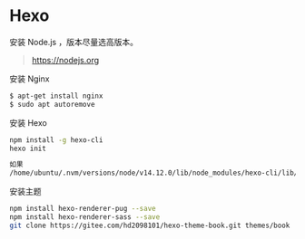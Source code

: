 # Hexo

安装 Node.js ，版本尽量选高版本。

> https://nodejs.org

安装 Nginx

```bash
$ apt-get install nginx
$ sudo apt autoremove
```



安装 Hexo

```bash
npm install -g hexo-cli
hexo init

如果
/home/ubuntu/.nvm/versions/node/v14.12.0/lib/node_modules/hexo-cli/lib/console

```





安装主题

```bash
npm install hexo-renderer-pug --save
npm install hexo-renderer-sass --save
git clone https://gitee.com/hd2098101/hexo-theme-book.git themes/book
```




